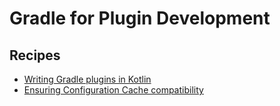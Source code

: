# Gradle for Plugin Development

## Recipes

- [Writing Gradle plugins in Kotlin](./kotlin-plugins.md)
- [Ensuring Configuration Cache compatibility](./configuration-cache/README.md)

